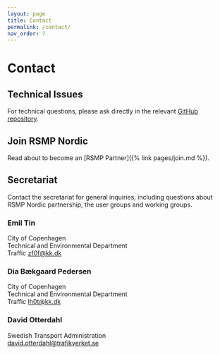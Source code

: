 ```yaml
---
layout: page
title: Contact
permalink: /contact/
nav_order: 7
---
```


# Contact

## Technical Issues
For technical questions, please ask directly in the relevant [GitHub repository](https://github.com/rsmp-nordic). 

## Join RSMP Nordic
Read about to become an [RSMP Partner]({% link pages/join.md %}).

## Secretariat
Contact the secretariat for general inquiries, including questions about RSMP Nordic partnership, the user groups and working groups.

### Emil Tin
City of Copenhagen  
Technical and Environmental Department  
Traffic
[zf0f@kk.dk](mailto:zf0f@kk.dk)  

### Dia Bækgaard Pedersen
City of Copenhagen  
Technical and Environmental Department  
Traffic
[lh0t@kk.dk](mailto:lh0t@kk.dk)  

### David Otterdahl
Swedish Transport Administration  
[david.otterdahl@trafikverket.se](mailto:david.otterdahl@trafikverket.se)  
